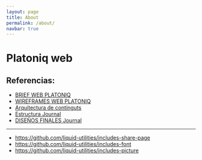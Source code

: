 ```yaml
---
layout: page
title: About
permalink: /about/
navbar: true
---
```


Platoniq web
============


Referencias:
------------

- [BRIEF WEB PLATONIQ](https://docs.google.com/document/d/1NnSfvJyWOSBiT_C8W5R2AscAIaMhBSbBfkoZZpU9FxI/edit#heading=h.c0f3wjtb00k9)
- [WIREFRAMES WEB PLATONIQ](https://www.defacto.cat/clients/platoniq/#p=01_home)
- [Arquitectura de continguts](https://docs.google.com/document/d/1KitbqDcOjDYgDutP_VpnSfrXXfjWPd95CYFZkWl9Ic0/edit#heading=h.7p4u5crwyylf)
- [Estructura Journal](https://docs.google.com/spreadsheets/d/1f7F-aVjtyV70K71ZifPREB5bur0UpVoFraugnCokEWQ/edit#gid=0)
- [DISEÑOS FINALES Journal](https://goteo.box.com/s/csn77n9y3l8c87izhxpngv9oxf8gn7zl)


----

- https://github.com/liquid-utilities/includes-share-page
- https://github.com/liquid-utilities/includes-font
- https://github.com/liquid-utilities/includes-picture
